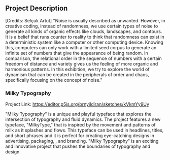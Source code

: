 ## Project Description
[Credits: Selçuk Artut]
"Noise is usually described as unwanted. However, in creative coding, instead of randomness, we use certain types of noise to generate 
all kinds of organic effects like clouds, landscapes, and contours. It is a belief that runs counter to reality to think that randomness 
can exist in a deterministic system like a computer or other computing device. Knowing this, computers can only work with a limited seed 
corpus to generate an infinite set of numbers that give the appearance of being random. In comparison, the relational order in the sequence 
of numbers with a certain freedom of distance and variety gives us the feeling of more organic and harmonious patterns. In this exhibition, 
we try to explore the world of dynamism that can be created in the peripherals of order and chaos, specifically focusing on the concept 
of noise."

### Milky Typography

Project Link: https://editor.p5js.org/brnyildiran/sketches/kVkmYy9Uy

"Milky Typography" is a unique and playful typeface that explores the intersection of typography and fluid dynamics. The project
features a new typeface, "MilkyType," that is inspired by the movement and patterns of milk as it splashes and flows. This typeface
can be used in headlines, titles, and short phrases and it is perfect for creating eye-catching designs in advertising, packaging, ,
and branding. "Milky Typography" is an exciting and innovative project that pushes the boundaries of typography and design.
